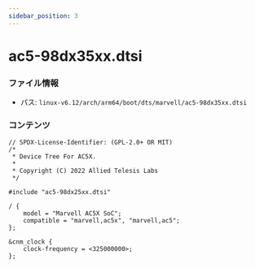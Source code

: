 ```yaml
---
sidebar_position: 3
---
```

# ac5-98dx35xx.dtsi

### ファイル情報

- パス: `linux-v6.12/arch/arm64/boot/dts/marvell/ac5-98dx35xx.dtsi`

### コンテンツ

```dtsi
// SPDX-License-Identifier: (GPL-2.0+ OR MIT)
/*
 * Device Tree For AC5X.
 *
 * Copyright (C) 2022 Allied Telesis Labs
 */

#include "ac5-98dx25xx.dtsi"

/ {
	model = "Marvell AC5X SoC";
	compatible = "marvell,ac5x", "marvell,ac5";
};

&cnm_clock {
	clock-frequency = <325000000>;
};

```
